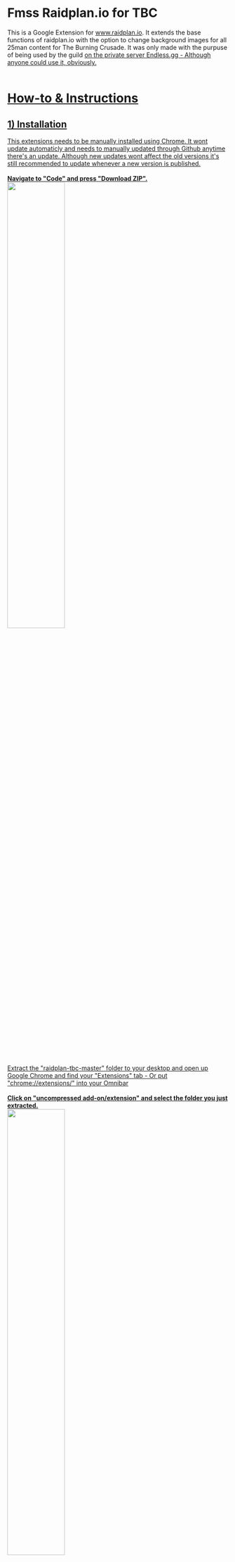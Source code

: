 # Fmss Raidplan.io for TBC
This is a Google Extension for www.raidplan.io. It extends the base functions of raidplan.io with the option to change background images for all 25man content for The Burning Crusade. It was only made with the purpuse of being used by the guild <U WOT> on the private server Endless.gg - Although anyone could use it, obviously.
</br>
</br>
# How-to & Instructions
## 1) Installation
This extensions needs to be manually installed using Chrome. It wont update automaticly and needs to manually updated through Github anytime there's an update. Although new updates wont affect the old versions it's still recommended to update whenever a new version is published.
</br>
</br>
**Navigate to "Code" and press "Download ZIP".**</br>
<img src="https://i.imgur.com/ruiASQj.jpg" width="51%">
</br>
</br>
Extract the "raidplan-tbc-master" folder to your desktop and open up Google Chrome and find your "Extensions" tab - Or put "chrome://extensions/" into your Omnibar
</br>
</br>
**Click on "uncompressed add-on/extension" and select the folder you just extracted.**</br>
<img src="https://i.imgur.com/cAbgPOi.jpg" width="51%"></br>
**Installation complete!**

</br>

## 2) Usage

Navigate to https://raidplan.io/plan/create and press the "(+) / Healing Icon" in the top right corner of your Google Chrome.
Pick what raid you want following what boss in that raid you want. Use the functions raidplan.io supplied you with and once you're satisfied, press the "(+) / Healing Icon" again, and hit "Save Image" - An image of the screen will be downloaded for you to share with your fellow raiders.

</br>
<img src="https://i.imgur.com/kUG7nNc.jpg" width="21%" ></br>

</br>
</br>

## 3) How it works

</br>
# Start Addon & Change Pictures
</br>
![](2020-12-19-22-39-20.gif)


</br>
# Raidplan Example
</br>
![](2020-12-19-22-43-35.gif)
